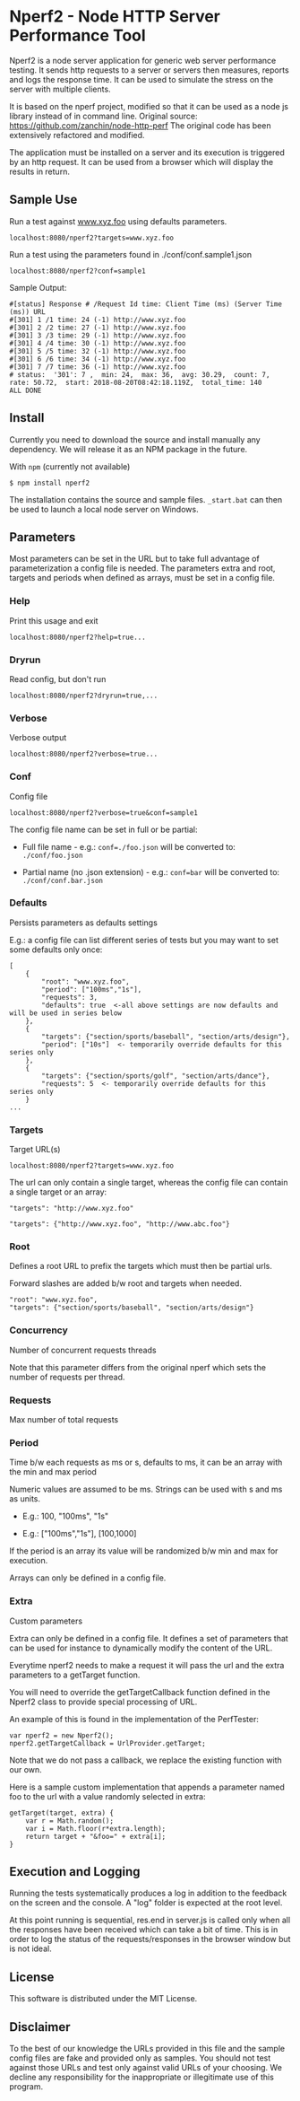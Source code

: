 # Nperf2 - Node HTTP Server Performance Tool

Nperf2 is a node server application for generic web server performance testing.
It sends http requests to a server or servers then measures, reports and logs the response time.
It can be used to simulate the stress on the server with multiple clients.

It is based on the nperf project, modified so that it can be used as a node js library instead of in command line.
Original source: https://github.com/zanchin/node-http-perf
The original code has been extensively refactored and modified.

The application must be installed on a server and its execution is triggered by an http request. It can be used from a browser which will display the results in return. 

## Sample Use

Run a test against www.xyz.foo using defaults parameters.

	localhost:8080/nperf2?targets=www.xyz.foo
	
Run a test using the parameters found in ./conf/conf.sample1.json

	localhost:8080/nperf2?conf=sample1
	
Sample Output:

    #[status] Response # /Request Id time: Client Time (ms) (Server Time (ms)) URL
    #[301] 1 /1 time: 24 (-1) http://www.xyz.foo
    #[301] 2 /2 time: 27 (-1) http://www.xyz.foo
    #[301] 3 /3 time: 29 (-1) http://www.xyz.foo
    #[301] 4 /4 time: 30 (-1) http://www.xyz.foo
    #[301] 5 /5 time: 32 (-1) http://www.xyz.foo
    #[301] 6 /6 time: 34 (-1) http://www.xyz.foo
    #[301] 7 /7 time: 36 (-1) http://www.xyz.foo
    # status:  '301': 7 ,  min: 24,  max: 36,  avg: 30.29,  count: 7,  rate: 50.72,  start: 2018-08-20T08:42:18.119Z,  total_time: 140 
    ALL DONE
	

## Install

Currently you need to download the source and install manually any dependency. We will release it as an NPM package in the future.

With `npm` (currently not available)

    $ npm install nperf2
	
The installation contains the source and sample files. `_start.bat` can then be used to launch a local node server on Windows.

## Parameters

Most parameters can be set in the URL but to take full advantage of parameterization a config file is needed.
The parameters extra and root, targets and periods when defined as arrays, must be set in a config file.

### Help

Print this usage and exit

	localhost:8080/nperf2?help=true...
	
### Dryrun

Read config, but don't run

	localhost:8080/nperf2?dryrun=true,...

### Verbose

Verbose output

	localhost:8080/nperf2?verbose=true...

### Conf

Config file

	localhost:8080/nperf2?verbose=true&conf=sample1

The config file name can be set in full or be partial:

* Full file name - e.g.: `conf=./foo.json` will be converted to: `./conf/foo.json`

* Partial name (no .json extension) - e.g.: `conf=bar` will be converted to: `./conf/conf.bar.json`
	
### Defaults

Persists parameters as defaults settings

E.g.: a config file can list different series of tests but you may want to set some defaults only once:
	
	[
		{
			"root": "www.xyz.foo",
			"period": ["100ms","1s"],
			"requests": 3,
			"defaults": true  <-all above settings are now defaults and will be used in series below
		},
		{
			"targets": {"section/sports/baseball", "section/arts/design"},
			"period": ["10s"]  <- temporarily override defaults for this series only
		},
		{
			"targets": {"section/sports/golf", "section/arts/dance"},
			"requests": 5  <- temporarily override defaults for this series only
		}
	...

### Targets

Target URL(s) 

	localhost:8080/nperf2?targets=www.xyz.foo
	
The url can only contain a single target, whereas the config file can contain a single target or an array:

	"targets": "http://www.xyz.foo"
	
	"targets": {"http://www.xyz.foo", "http://www.abc.foo"}
	
### Root

Defines a root URL to prefix the targets which must then be partial urls.

Forward slashes are added b/w root and targets when needed.
	
	"root": "www.xyz.foo",
	"targets": {"section/sports/baseball", "section/arts/design"}
	
### Concurrency

Number of concurrent requests threads

Note that this parameter differs from the original nperf which sets the number of requests per thread.

### Requests

Max number of total requests

### Period

Time b/w each requests as ms or s, defaults to ms, it can be an array with the min and max period

Numeric values are assumed to be ms. Strings can be used with s and ms as units.
	
* E.g.: 100, "100ms", "1s"
	
* E.g.: ["100ms","1s"], [100,1000]
	
If the period is an array its value will be randomized b/w min and max for execution.

Arrays can only be defined in a config file.
	
### Extra

Custom parameters

Extra can only be defined in a config file. It defines a set of parameters that can be used for instance to dynamically modify the content of the URL.

Everytime nperf2 needs to make a request it will pass the url and the extra parameters to a getTarget function.

You will need to override the getTargetCallback function defined in the Nperf2 class to provide special processing of URL.

An example of this is found in the implementation of the PerfTester:

	var nperf2 = new Nperf2();
	nperf2.getTargetCallback = UrlProvider.getTarget;
	
Note that we do not pass a callback, we replace the existing function with our own.

Here is a sample custom implementation that appends a parameter named foo to the url with a value randomly selected in extra:
	
	getTarget(target, extra) {		
		var r = Math.random();
		var i = Math.floor(r*extra.length);	
		return target + "&foo=" + extra[i];			
	}
	
## Execution and Logging

Running the tests systematically produces a log in addition to the feedback on the screen and the console. A "log" folder is expected at the root level.

At this point running is sequential, res.end in server.js is called only when all the responses have been received which can take a bit of time. This is in order to log the status of the requests/responses in the browser window but is not ideal.

## License

This software is distributed under the MIT License.

## Disclaimer

To the best of our knowledge the URLs provided in this file and the sample config files are fake and provided only as samples. You should not test against those URLs and test only against valid URLs of your choosing. We decline any responsibility for the inappropriate or illegitimate use of this program.




		



